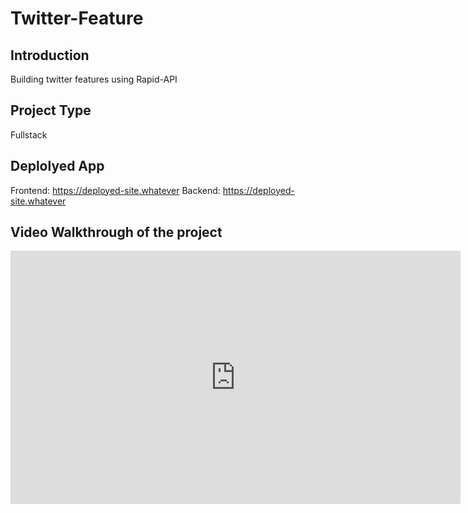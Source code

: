 # Twitter-Feature

## Introduction
Building twitter features using Rapid-API 

## Project Type
Fullstack

## Deplolyed App
Frontend: https://deployed-site.whatever
Backend: https://deployed-site.whatever

## Video Walkthrough of the project


<iframe id="ytplayer" type="text/html" width="720" height="405"
src="https://www.youtube.com/embed/NPqJOf_uaXY?si=hYzJCsIDyfOaAyAt"
frameborder="0" allowfullscreen>

Attach a very short video walkthrough of all of the features [ 1 - 3 minutes ]

## Video Walkthrough of the codebase
Attach a very short video walkthrough of codebase [ 1 - 5 minutes ]

## Features
- Search users by name
- Retrieve all tweets of user

## design decisions or assumptions


## Installation & Getting started
To get started, follow these steps:

Clone the project using git command: 
```bash
git clone https://github.com/MahangareRohan1203/twitter-feature.git
```
Configure the rapid-api's secret key in application.properties inside /src/main/java/resources/application.properties.

```
spring.application.name=twitter-feature
server.port=8080

twitter.baseURL = https://twitter135.p.rapidapi.com

twitter.secretKey = loremalphabeta

twitter.host = twitter135.p.rapidapi.com
```
Build and run the application.

API Endpoints

Database Configuration
Configure your database settings in application.properties:


## Usage

Include screenshots as necessary.

## Credentials
- Add random clientId and clientSecret in Header while calling rest api endpoints.

## APIs Used
https://rapidapi.com/Glavier/api/twitter135

## API Endpoints Created

GET /users?name={elonmusk} - retrieve all users with name elonmusk

GET /users/{userId}/tweets - retrieve all the tweets of a user


## Technology Stack
- Java
- Spring Boot
- React.js
- RapidAPI
